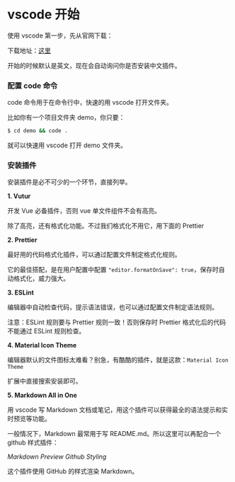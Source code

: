 # vscode 开始

使用 vscode 第一步，先从官网下载：

下载地址：[这里](https://code.visualstudio.com/)

开始的时候默认是英文，现在会自动询问你是否安装中文插件。

### 配置 code 命令

code 命令用于在命令行中，快速的用 vscode 打开文件夹。

比如你有一个项目文件夹 demo，你只要：

```sh
$ cd demo && code .
```

就可以快速用 vscode 打开 demo 文件夹。

### 安装插件

安装插件是必不可少的一个环节，直接列举。

**1. Vutur**

开发 Vue 必备插件，否则 vue 单文件组件不会有高亮。

除了高亮，还有格式化功能。不过我们格式化不用它，用下面的 Prettier

**2. Prettier**

最好用的代码格式化插件，可以通过配置文件制定格式化规则。

它的最佳搭配，是在用户配置中配置 `"editor.formatOnSave": true`，保存时自动格式化，威力强大。

**3. ESLint**

编辑器中自动检查代码，提示语法错误，也可以通过配置文件制定语法规则。

注意：ESLint 规则要与 Prettier 规则一致！否则保存时 Prettier 格式化后的代码不能通过 ESLint 规则检查。

**4. Material Icon Theme**

编辑器默认的文件图标太难看？别急，有酷酷的插件，就是这款：`Material Icon Theme`

扩展中直接搜索安装即可。

**5. Markdown All in One**

用 vscode 写 Markdown 文档或笔记，用这个插件可以获得最全的语法提示和实时预览等功能。

一般情况下，Markdown 最常用于写 README.md。所以这里可以再配合一个 github 样式插件：

_Markdown Preview Github Styling_

这个插件使用 GitHub 的样式渲染 Markdown。
